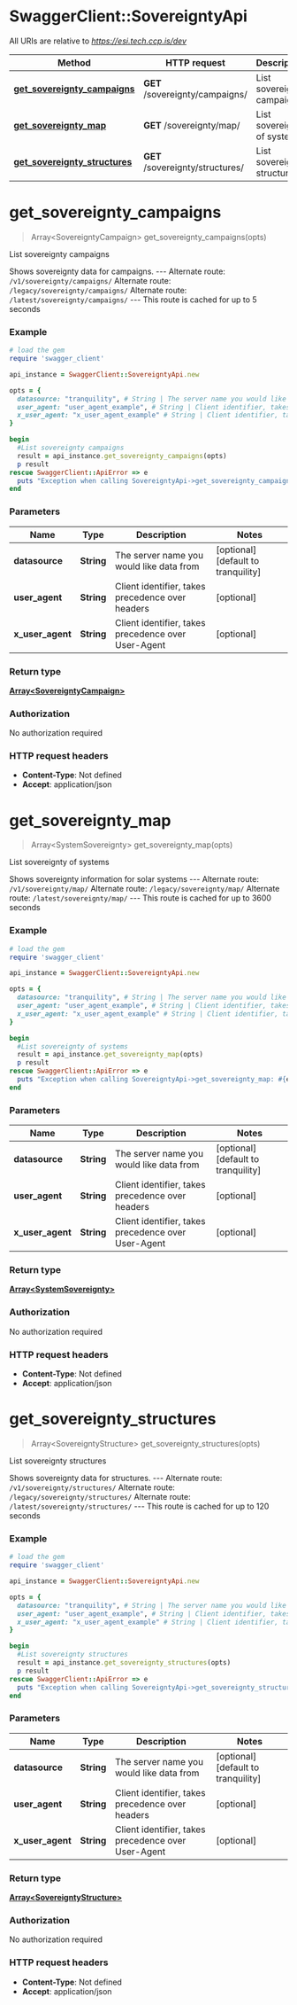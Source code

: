 # SwaggerClient::SovereigntyApi

All URIs are relative to *https://esi.tech.ccp.is/dev*

Method | HTTP request | Description
------------- | ------------- | -------------
[**get_sovereignty_campaigns**](SovereigntyApi.md#get_sovereignty_campaigns) | **GET** /sovereignty/campaigns/ | List sovereignty campaigns
[**get_sovereignty_map**](SovereigntyApi.md#get_sovereignty_map) | **GET** /sovereignty/map/ | List sovereignty of systems
[**get_sovereignty_structures**](SovereigntyApi.md#get_sovereignty_structures) | **GET** /sovereignty/structures/ | List sovereignty structures


# **get_sovereignty_campaigns**
> Array&lt;SovereigntyCampaign&gt; get_sovereignty_campaigns(opts)

List sovereignty campaigns

Shows sovereignty data for campaigns.  ---  Alternate route: `/v1/sovereignty/campaigns/`  Alternate route: `/legacy/sovereignty/campaigns/`  Alternate route: `/latest/sovereignty/campaigns/`   ---  This route is cached for up to 5 seconds

### Example
```ruby
# load the gem
require 'swagger_client'

api_instance = SwaggerClient::SovereigntyApi.new

opts = { 
  datasource: "tranquility", # String | The server name you would like data from
  user_agent: "user_agent_example", # String | Client identifier, takes precedence over headers
  x_user_agent: "x_user_agent_example" # String | Client identifier, takes precedence over User-Agent
}

begin
  #List sovereignty campaigns
  result = api_instance.get_sovereignty_campaigns(opts)
  p result
rescue SwaggerClient::ApiError => e
  puts "Exception when calling SovereigntyApi->get_sovereignty_campaigns: #{e}"
end
```

### Parameters

Name | Type | Description  | Notes
------------- | ------------- | ------------- | -------------
 **datasource** | **String**| The server name you would like data from | [optional] [default to tranquility]
 **user_agent** | **String**| Client identifier, takes precedence over headers | [optional] 
 **x_user_agent** | **String**| Client identifier, takes precedence over User-Agent | [optional] 

### Return type

[**Array&lt;SovereigntyCampaign&gt;**](SovereigntyCampaign.md)

### Authorization

No authorization required

### HTTP request headers

 - **Content-Type**: Not defined
 - **Accept**: application/json



# **get_sovereignty_map**
> Array&lt;SystemSovereignty&gt; get_sovereignty_map(opts)

List sovereignty of systems

Shows sovereignty information for solar systems  ---  Alternate route: `/v1/sovereignty/map/`  Alternate route: `/legacy/sovereignty/map/`  Alternate route: `/latest/sovereignty/map/`   ---  This route is cached for up to 3600 seconds

### Example
```ruby
# load the gem
require 'swagger_client'

api_instance = SwaggerClient::SovereigntyApi.new

opts = { 
  datasource: "tranquility", # String | The server name you would like data from
  user_agent: "user_agent_example", # String | Client identifier, takes precedence over headers
  x_user_agent: "x_user_agent_example" # String | Client identifier, takes precedence over User-Agent
}

begin
  #List sovereignty of systems
  result = api_instance.get_sovereignty_map(opts)
  p result
rescue SwaggerClient::ApiError => e
  puts "Exception when calling SovereigntyApi->get_sovereignty_map: #{e}"
end
```

### Parameters

Name | Type | Description  | Notes
------------- | ------------- | ------------- | -------------
 **datasource** | **String**| The server name you would like data from | [optional] [default to tranquility]
 **user_agent** | **String**| Client identifier, takes precedence over headers | [optional] 
 **x_user_agent** | **String**| Client identifier, takes precedence over User-Agent | [optional] 

### Return type

[**Array&lt;SystemSovereignty&gt;**](SystemSovereignty.md)

### Authorization

No authorization required

### HTTP request headers

 - **Content-Type**: Not defined
 - **Accept**: application/json



# **get_sovereignty_structures**
> Array&lt;SovereigntyStructure&gt; get_sovereignty_structures(opts)

List sovereignty structures

Shows sovereignty data for structures.  ---  Alternate route: `/v1/sovereignty/structures/`  Alternate route: `/legacy/sovereignty/structures/`  Alternate route: `/latest/sovereignty/structures/`   ---  This route is cached for up to 120 seconds

### Example
```ruby
# load the gem
require 'swagger_client'

api_instance = SwaggerClient::SovereigntyApi.new

opts = { 
  datasource: "tranquility", # String | The server name you would like data from
  user_agent: "user_agent_example", # String | Client identifier, takes precedence over headers
  x_user_agent: "x_user_agent_example" # String | Client identifier, takes precedence over User-Agent
}

begin
  #List sovereignty structures
  result = api_instance.get_sovereignty_structures(opts)
  p result
rescue SwaggerClient::ApiError => e
  puts "Exception when calling SovereigntyApi->get_sovereignty_structures: #{e}"
end
```

### Parameters

Name | Type | Description  | Notes
------------- | ------------- | ------------- | -------------
 **datasource** | **String**| The server name you would like data from | [optional] [default to tranquility]
 **user_agent** | **String**| Client identifier, takes precedence over headers | [optional] 
 **x_user_agent** | **String**| Client identifier, takes precedence over User-Agent | [optional] 

### Return type

[**Array&lt;SovereigntyStructure&gt;**](SovereigntyStructure.md)

### Authorization

No authorization required

### HTTP request headers

 - **Content-Type**: Not defined
 - **Accept**: application/json



